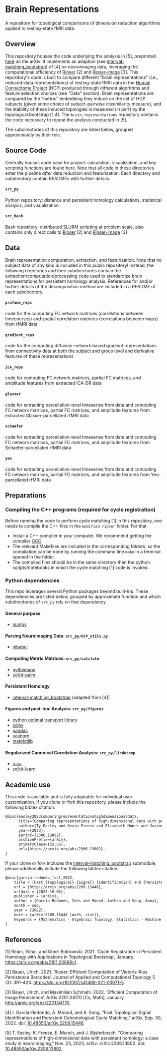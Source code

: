 # Brain Representations
A repository for topological comparisons of dimension reduction algorithms applied to resting-state fMRI data.

## Overview

This repository houses the code underlying the analysis in [5], preprinted [here](https://arxiv.org/abs/2306.13802) on the arXiv. It implements an adaption (see [interval-matching_bootstrap](https://github.com/tyo8/interval-matching_bootstrap)) of [4] on neuroimaging data, leveraging the computational efficiency of [Ripser](https://github.com/Ripser/ripser/tree/image-persistence-simple) [2] and [Ripser-image](https://github.com/Ripser/ripser/tree/tight-representative-cycles) [3]. This repository's code is built to compare different "brain representations" (i.e., reduced-data representations) of resting-state fMRI data in the [Human Connectome Project](https://www.humanconnectome.org/study/hcp-young-adult/document/1200-subjects-data-release) (HCP) produced through different algorithms and feature selection choices (see "Data" section). Brain representations are compared by the "metric" embedding they induce on the set of HCP subjects (given some choice of subject-pairwise dissimilarity measure), and the stability of these induced topologies is measured (in part) by the topological bootstrap [1,4]. The `brain_representations` repository contains the code necessary to repeat the analysis conducted in [5]. 

The subdirectories of this repository are listed below, grouped approximately by their role.

## Source Code
Centrally houses code base for project: calculation, visualization, and key scripting functions are found here. Note that all code in these directories enter the pipeline *after* data reduction and featurization. Each directory and subdirectory contain READMEs with further details.

#### `src_py` 
Python repository: distance and persistent homology calculations, statistical analysis, and visualization

#### `src_bash`
Bash repository: distributed SLURM scripting at problem scale, also contains only direct calls to [Ripser](https://github.com/Ripser/ripser/tree/image-persistence-simple) [2] and [Ripser-image](https://github.com/Ripser/ripser/tree/tight-representative-cycles) [3] 

## Data 
Brain representation computation, extraction, and featurization. Note that no subject data of any kind is included in this public repository! Instead, the following directories and their subdirectories contain the extraction/computation/processing code used to standardize brain representations for persistent homology analysis. References for and/or further details of the decomposition method are included in a README of each subdirectory.
#### `profumo_reps`
code for the computing FC network matrices (correlations between timecourses) and spatial correlation matrices (correlations between maps) from rfMRI data 
#### `gradient_reps`
code for the computing diffusion-network based gradient representations from connectivity data at both the subject and group level and derivative features of these representations
#### `ICA_reps`
code for computing FC network matrices, partial FC matrices, and amplitude features from extracted ICA-DR data
#### `glasser`
code for extracting parcellation-level timeseries from data and computing FC network matrices, partial FC matrices, and amplitude features from extracted Glasser-parcellated rfMRI data
#### `schaefer`
code for extracting parcellation-level timeseries from data and computing FC network matrices, partial FC matrices, and amplitude features from Schaefer-parcellated rfMRI data
#### `yeo`
code for extracting parcellation-level timeseries from data and computing FC network matrices, partial FC matrices, and amplitude features from Yeo-parcellated rfMRI data

## Preparations

### Compiling the C++ programs (required for cycle registration)
Before running the code to perform cycle matching [1] in this repository, one needs to compile the C++ files in the `modified ripser` folder. For that
- Install a C++ compiler in your computer. We recommend getting the compiler [GCC](https://gcc.gnu.org/).
- The relevant Makefiles are included in the corresponding folders, so the compilation can be done by running the command line `make` in a terminal opened in the folder. 
- The compiled files should be in the same directory than the python scripts/notebooks in which the cycle matching [1] code is invoked.

### Python dependencies
This repo leverages several Python packages beyond built-ins. These dependencies are listed below, grouped by approximate function and which subdirectories of `src_py` rely on that dependency.

#### General purpose
- [numpy](https://numpy.org/)

#### Parsing Neuroimaging Data: `src_py/HCP_utils.py`
- [nibabel](https://nipy.org/nibabel/)

#### Computing Metric Matrices: `src_py/calclute`
- [pyRiemann](https://pyriemann.readthedocs.io/en/latest)
- [scikit-palm](https://github.com/jameschapman19/scikit-palm)

#### Persistent Homology
- [interval-matching_bootstrap](https://github.com/tyo8/interval-matching_bootstrap) (adapted from [4])

#### Figures and post-hoc Analysis: `src_py/figures`
- [python optimal transport library](https://pythonot.github.io/index.html)
- [scipy](https://scipy.org/)
- [pandas](https://pandas.pydata.org/)
- [seaborn](https://seaborn.pydata.org/)
- [matplotlib](https://matplotlib.org/stable/index.html)
	
#### Regularized Canonical Correlation Analysis: `src_py/lindecomp`
- [rcca](https://github.com/gallantlab/pyrcca)
- [scikit-learn](https://scikit-learn.org/stable/)

## Academic use

This code is available and is fully adaptable for individual user customization. If you clone or fork this repository, please include the following bibtex citation: 

```tex
@misc{easley2023comparingrepresentationshighdimensionaldata,
      title={Comparing representations of high-dimensional data with persistent homology: a case study in neuroimaging}, 
      author={Ty Easley and Kevin Freese and Elizabeth Munch and Janine Bijsterbosch},
      year={2023},
      eprint={2306.13802},
      archivePrefix={arXiv},
      primaryClass={cs.CG},
      url={https://arxiv.org/abs/2306.13802}, 
}
```

If your clone or fork includes the [interval-matching_bootstrap](https://github.com/tyo8/interval-matching_bootstrap) submodule, please additionally include the following bibtex citation:

```tex
@misc{garcia-redondo_fast_2022,
	title = {Fast {Topological} {Signal} {Identification} and {Persistent} {Cohomological} {Cycle} {Matching}},
	url = {http://arxiv.org/abs/2209.15446},
	urldate = {2022-10-03},
	publisher = {arXiv},
	author = {García-Redondo, Inés and Monod, Anthea and Song, Anna},
	month = sep,
	year = {2022},
	note = {arXiv:2209.15446 [math, stat]},
	keywords = {Mathematics - Algebraic Topology, Statistics - Machine Learning},
}
```

## References
[1] Reani, Yohai, and Omer Bobrowski. 2021. ‘Cycle Registration in Persistent Homology with Applications in Topological Bootstrap’, January. https://arxiv.org/abs/2101.00698v1.

[2] Bauer, Ulrich. 2021. ‘Ripser: Efficient Computation of Vietoris-Rips Persistence Barcodes’. Journal of Applied and Computational Topology 5 (3): 391–423. https://doi.org/10.1007/s41468-021-00071-5.

[3] Bauer, Ulrich, and Maximilian Schmahl. 2022. ‘Efficient Computation of Image Persistence’. ArXiv:2201.04170 [Cs, Math], January. http://arxiv.org/abs/2201.04170.

[4] I. García-Redondo, A. Monod, and A. Song, “Fast Topological Signal Identification and Persistent Cohomological Cycle Matching.” arXiv, Sep. 30, 2022. doi: [10.48550/arXiv.2209.15446](https://arxiv.org/abs/2209.15446).

[5] T. Easley, K. Freese, E. Munch, and J. Bijsterbosch, “Comparing representations of high-dimensional data with persistent homology: a case study in neuroimaging,” Nov. 23, 2023, arXiv: arXiv:2306.13802. doi: [10.48550/arXiv.2306.13802](https://arxiv.org/abs/2306.13802).
